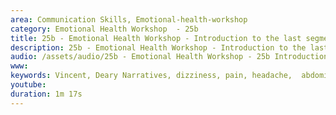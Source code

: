 ```yaml
---
area: Communication Skills, Emotional-health-workshop
category: Emotional Health Workshop  - 25b
title: 25b - Emotional Health Workshop - Introduction to the last segment Emotional health workshop links  
description: 25b - Emotional Health Workshop - Introduction to the last segment Emotional health workshop links  
audio: /assets/audio/25b - Emotional Health Workshop - 25b Introduction to the last segment Emotional health workshop links - MQ.mp3
www: 
keywords: Vincent, Deary Narratives, dizziness, pain, headache,  abdominal, discomfort 
youtube: 
duration: 1m 17s
--- 
```

